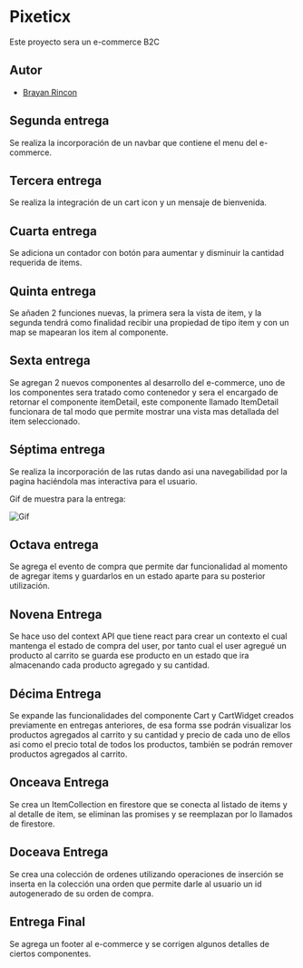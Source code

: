 # Pixeticx

Este proyecto sera un e-commerce B2C

## Autor

- [Brayan Rincon](https://github.com/brayanrbx)

## Segunda entrega

Se realiza la incorporación de un navbar que contiene el menu del e-commerce.

## Tercera entrega

Se realiza la integración de un cart icon y un mensaje de bienvenida.

## Cuarta entrega

Se adiciona un contador con botón para aumentar y disminuir la cantidad requerida de items.

## Quinta entrega

Se añaden 2 funciones nuevas, la primera sera la vista de item, y la segunda tendrá como finalidad recibir una propiedad de tipo item y con un map se mapearan los item al componente.

## Sexta entrega

Se agregan 2 nuevos componentes al desarrollo del e-commerce, uno de los componentes sera tratado como contenedor y sera el encargado de retornar el componente itemDetail, este componente llamado ItemDetail funcionara de tal modo que permite mostrar una vista mas detallada del item seleccionado.

## Séptima entrega

Se realiza la incorporación de las rutas dando asi una navegabilidad por la pagina haciéndola mas interactiva para el usuario.

Gif de muestra para la entrega:

<image src="./Gif.gif" alt="Gif">

## Octava entrega

Se agrega el evento de compra que permite dar funcionalidad al momento de agregar items y guardarlos en un estado aparte para su posterior utilización.

## Novena Entrega

Se hace uso del context API que tiene react para crear un contexto el cual mantenga el estado de compra del user, por tanto cual el user agregué un producto al carrito se guarda ese producto en un estado que ira almacenando cada producto agregado y su cantidad.

## Décima Entrega

Se expande las funcionalidades del componente Cart y CartWidget creados previamente en entregas anteriores, de esa forma sse podrán visualizar los productos agregados al carrito y su cantidad y precio de cada uno de ellos asi como el precio total de todos los productos, también se podrán remover productos agregados al carrito.

## Onceava Entrega

Se crea un ItemCollection en firestore que se conecta al listado de items y al detalle de item, se eliminan las promises y se reemplazan por lo llamados de firestore.

## Doceava Entrega

Se crea una colección de ordenes utilizando operaciones de inserción se inserta en la colección una orden que permite darle al usuario un id autogenerado de su orden de compra.

## Entrega Final

Se agrega un footer al e-commerce y se corrigen algunos detalles de ciertos componentes.
